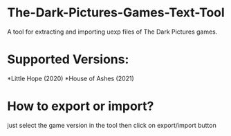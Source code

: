 # The-Dark-Pictures-Games-Text-Tool
A tool for extracting and importing uexp files of The Dark Pictures games.


# Supported Versions:
*Little Hope (2020)
*House of Ashes (2021)




# How to export or import?
just select the game version in the tool then click on export/import button

